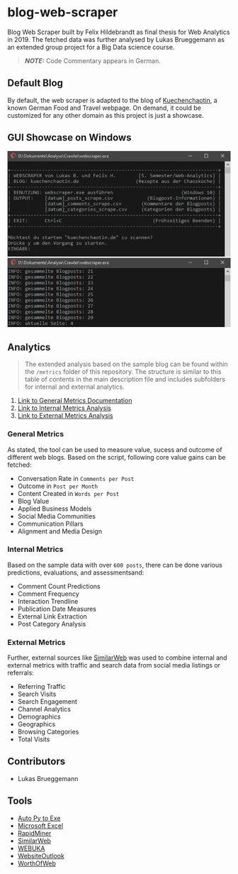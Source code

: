 # blog-web-scraper

Blog Web Scraper built by Felix Hildebrandt as final thesis for Web Analytics in 2019. The fetched data was further analysed by Lukas Brueggemann as an extended group project for a Big Data science course.

> **_NOTE:_** Code Commentary appears in German.

## Default Blog

By default, the web scraper is adapted to the blog of [Kuechenchaotin](https://kuechenchaotin.de/), a known German Food and Travel webpage. On demand, it could be customized for any other domain as this project is just a showcase.

## GUI Showcase on Windows

![Screenshot Startup](./img/demo/scraper_01.png)
![Screenshot Scraping](./img/demo/scraper_02.png)

## Analytics

> The extended analysis based on the sample blog can be found within the `/metrics` folder of this repository. The structure is similar to this table of contents in the main description file and includes subfolders for internal and external analytics.

1. [Link to General Metrics Documentation](/metrics/)
2. [Link to Internal Metrics Analysis](/metrics/internal/)
3. [Link to External Metrics Analysis](/metrics/external/)

### General Metrics

As stated, the tool can be used to measure value, sucess and outcome of different web blogs. Based on the script, following core value gains can be fetched:

- Conversation Rate in `Comments per Post`
- Outcome in `Post per Month`
- Content Created in `Words per Post`
- Blog Value
- Applied Business Models
- Social Media Communities
- Communication Pillars
- Alignment and Media Design

### Internal Metrics

Based on the sample data with over `600 posts`, there can be done various predictions, evaluations, and assessmentsand:

- Comment Count Predictions
- Comment Frequency
- Interaction Trendline
- Publication Date Measures
- External Link Extraction
- Post Category Analysis

### External Metrics

Further, external sources like [SimilarWeb](https://www.similarweb.com/de/) was used to combine internal and external metrics with traffic and search data from social media listings or referrals:

- Referring Traffic
- Search Visits
- Search Engagement
- Channel Analytics
- Demographics
- Geographics
- Browsing Categories
- Total Visits

## Contributors

- Lukas Brueggemann

## Tools

- [Auto Py to Exe](https://pypi.org/project/auto-py-to-exe/)
- [Microsoft Excel](https://www.microsoft.com/)
- [RapidMiner](https://rapidminer.com/)
- [SimilarWeb](https://www.similarweb.com/de/)
- [WEBUKA](https://www.webuka.com/)
- [WebsiteOutlook](https://www.websiteoutlook.com/)
- [WorthOfWeb](https://www.worthofweb.com/)
